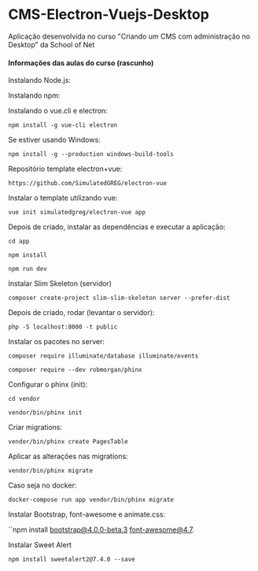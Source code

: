 # CMS-Electron-Vuejs-Desktop
Aplicação desenvolvida no curso "Criando um CMS com administração no Desktop" da School of Net


#### Informações das aulas do curso (rascunho)

Instalando Node.js:

Instalando npm:

Instalando o vue.cli e electron:

``npm install -g vue-cli electron``

Se estiver usando Windows:

``npm install -g --production windows-build-tools``

Repositório template electron+vue:

``https://github.com/SimulatedGREG/electron-vue``

Instalar o template utilizando vue:

``vue init simulatedgreg/electron-vue app``

Depois de criado, instalar as dependências e executar a aplicação:

``cd app``

``npm install``

``npm run dev``

Instalar Slim Skeleton (servidor)

``composer create-project slim-slim-skeleton server --prefer-dist``

Depois de criado, rodar (levantar o servidor):

``php -S localhost:8000 -t public``

Instalar os pacotes no server:

``composer require illuminate/database illuminate/events``

``composer require --dev robmorgan/phinx``

Configurar o phinx (init):

``cd vendor``

``vendor/bin/phinx init``

Criar migrations:

``vendor/bin/phinx create PagesTable``

Aplicar as alterações nas migrations:

``vendor/bin/phinx migrate``

Caso seja no docker:

``docker-compose run app vendor/bin/phinx migrate``

Instalar Bootstrap, font-awesome e animate.css:

``npm install bootstrap@4.0.0-beta.3 font-awesome@4.7.

Instalar Sweet Alert

``npm install sweetalert2@7.4.0 --save``